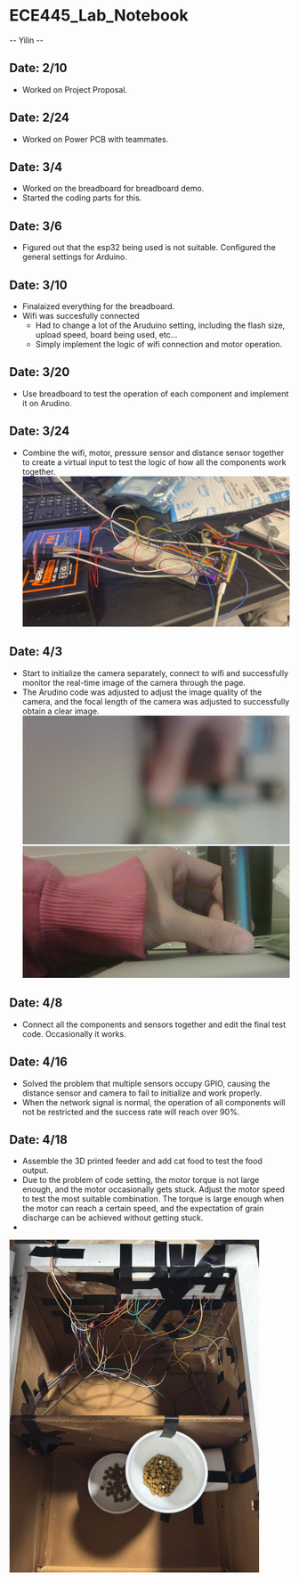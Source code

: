 # ECE445_Lab_Notebook
-- Yilin -- 


Date: 2/10
-- 

- Worked on Project Proposal.

Date: 2/24
-- 
- Worked on Power PCB with teammates. 


Date: 3/4
-- 
- Worked on the breadboard for breadboard demo.
- Started the coding parts for this.


Date: 3/6
-- 
- Figured out that the esp32 being used is not suitable.
 Configured the general settings for Arduino.


Date: 3/10
-- 
- Finalaized everything for the breadboard. 
- Wifi was succesfully connected
    - Had to change a lot of the Aruduino setting, including the flash size, upload speed, board being used, etc...
    - Simply implement the logic of wifi connection and motor operation.


Date: 3/20
-- 
- Use breadboard to test the operation of each component and implement it on Arudino.


Date: 3/24
-- 
- Combine the wifi, motor, pressure sensor and distance sensor together to create a virtual input to test the logic of how all the components work together.
![All tests](All%20tests.jpg)


Date: 4/3
-- 
- Start to initialize the camera separately, connect to wifi and successfully monitor the real-time image of the camera through the page.
- The Arudino code was adjusted to adjust the image quality of the camera, and the focal length of the camera was adjusted to successfully obtain a clear image.
![CameraTest1](CameraTest1.png)
![CameraTest2](CameraTest2.png)


Date: 4/8
-- 
- Connect all the components and sensors together and edit the final test code. Occasionally it works.

Date: 4/16
-- 
- Solved the problem that multiple sensors occupy GPIO, causing the distance sensor and camera to fail to initialize and work properly.
- When the network signal is normal, the operation of all components will not be restricted and the success rate will reach over 90%.


Date: 4/18
--
- Assemble the 3D printed feeder and add cat food to test the food output.
- Due to the problem of code setting, the motor torque is not large enough, and the motor occasionally gets stuck. Adjust the motor speed to test the most suitable combination. The torque is large enough when the motor can reach a certain speed, and the expectation of grain discharge can be achieved without getting stuck.
- 
![Assembly](Assembly.png)














